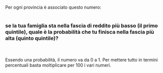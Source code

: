 Per ogni provincia è associato questo numero:<br><br>
<h3> se la tua famiglia sta nella fascia di reddito più basso (il primo quintile), quale è la probabilità che tu finisca nella fascia più alta (quinto quintile)?</h3>
<br><br>
Essendo una probabilità, il numero va da 0 a 1. Per mettere tutto in termini percentuali basta moltiplicare per 100 i vari numeri.

